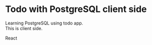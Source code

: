 # Todo with PostgreSQL client side 
Learning PostgreSQL using todo app.  
This is client side.     

React